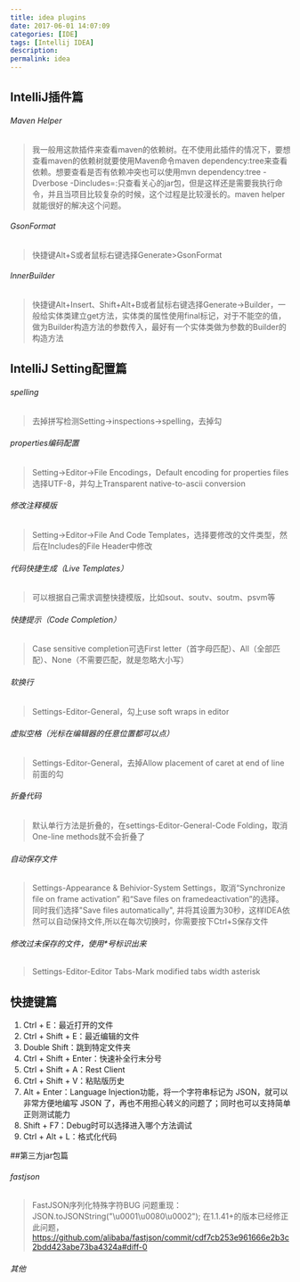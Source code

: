 ```yaml
---
title: idea plugins
date: 2017-06-01 14:07:09
categories: [IDE]
tags: [Intellij IDEA]
description:
permalink: idea
---
```

## IntelliJ插件篇
###### Maven Helper
>我一般用这款插件来查看maven的依赖树。在不使用此插件的情况下，要想查看maven的依赖树就要使用Maven命令maven dependency:tree来查看依赖。想要查看是否有依赖冲突也可以使用mvn dependency:tree -Dverbose -Dincludes=<groupId>:<artifactId>只查看关心的jar包，但是这样还是需要我执行命令，并且当项目比较复杂的时候，这个过程是比较漫长的。maven helper就能很好的解决这个问题。

###### GsonFormat
>快捷键Alt+S或者鼠标右键选择Generate>GsonFormat
<!-- more -->
###### InnerBuilder
>快捷键Alt+Insert、Shift+Alt+B或者鼠标右键选择Generate->Builder，一般给实体类建立get方法，实体类的属性使用final标记，对于不能空的值，做为Builder构造方法的参数传入，最好有一个实体类做为参数的Builder的构造方法

## IntelliJ Setting配置篇
###### spelling
>去掉拼写检测Setting->inspections->spelling，去掉勾

###### properties编码配置
>Setting->Editor->File Encodings，Default encoding for properties files选择UTF-8，并勾上Transparent native-to-ascii conversion

###### 修改注释模版
>Setting->Editor->File And Code Templates，选择要修改的文件类型，然后在Includes的File Header中修改

###### 代码快捷生成（Live Templates）
>可以根据自己需求调整快捷模版，比如sout、soutv、soutm、psvm等

###### 快捷提示（Code Completion）
>Case sensitive completion可选First letter（首字母匹配）、All（全部匹配）、None（不需要匹配，就是忽略大小写）

###### 软换行
>Settings-Editor-General，勾上use soft wraps in editor

###### 虚拟空格（光标在编辑器的任意位置都可以点）
>Settings-Editor-General，去掉Allow placement of caret at end of line前面的勾

###### 折叠代码
>默认单行方法是折叠的，在settings-Editor-General-Code Folding，取消One-line methods就不会折叠了

###### 自动保存文件
>Settings-Appearance & Behivior-System Settings，取消“Synchronize file on frame activation” 和“Save files on framedeactivation”的选择。同时我们选择"Save files automatically", 并将其设置为30秒，这样IDEA依然可以自动保持文件,所以在每次切换时，你需要按下Ctrl+S保存文件

###### 修改过未保存的文件，使用*号标识出来
>Settings-Editor-Editor Tabs-Mark modified tabs width asterisk

## 快捷键篇
1. Ctrl + E：最近打开的文件
2. Ctrl + Shift + E：最近编辑的文件
3. Double Shift：跳到特定文件夹
4. Ctrl + Shift + Enter：快速补全行末分号
5. Ctrl + Shift + A：Rest Client
6. Ctrl + Shift + V：粘贴版历史
7. Alt + Enter：Language Injection功能，将一个字符串标记为 JSON，就可以非常方便地编写 JSON 了，再也不用担心转义的问题了；同时也可以支持简单正则测试能力
8. Shift + F7：Debug时可以选择进入哪个方法调试
9. Ctrl + Alt + L：格式化代码

##第三方jar包篇
###### fastjson
>FastJSON序列化特殊字符BUG
>问题重现：JSON.toJSONString("\u0001\u0080\u0002");
>在1.1.41+的版本已经修正此问题，https://github.com/alibaba/fastjson/commit/cdf7cb253e961666e2b3c2bdd423abe73ba4324a#diff-0

###### 其他
